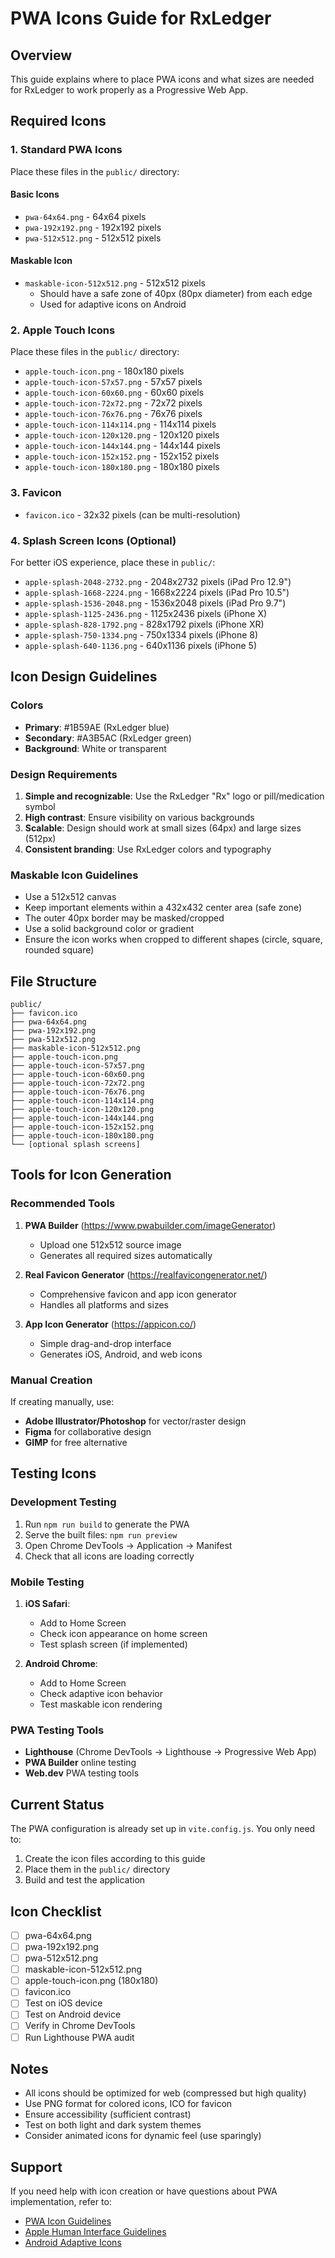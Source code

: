 # PWA Icons Guide for RxLedger

## Overview
This guide explains where to place PWA icons and what sizes are needed for RxLedger to work properly as a Progressive Web App.

## Required Icons

### 1. Standard PWA Icons
Place these files in the `public/` directory:

#### Basic Icons
- `pwa-64x64.png` - 64x64 pixels
- `pwa-192x192.png` - 192x192 pixels  
- `pwa-512x512.png` - 512x512 pixels

#### Maskable Icon
- `maskable-icon-512x512.png` - 512x512 pixels
  - Should have a safe zone of 40px (80px diameter) from each edge
  - Used for adaptive icons on Android

### 2. Apple Touch Icons
Place these files in the `public/` directory:

- `apple-touch-icon.png` - 180x180 pixels
- `apple-touch-icon-57x57.png` - 57x57 pixels
- `apple-touch-icon-60x60.png` - 60x60 pixels
- `apple-touch-icon-72x72.png` - 72x72 pixels
- `apple-touch-icon-76x76.png` - 76x76 pixels
- `apple-touch-icon-114x114.png` - 114x114 pixels
- `apple-touch-icon-120x120.png` - 120x120 pixels
- `apple-touch-icon-144x144.png` - 144x144 pixels
- `apple-touch-icon-152x152.png` - 152x152 pixels
- `apple-touch-icon-180x180.png` - 180x180 pixels

### 3. Favicon
- `favicon.ico` - 32x32 pixels (can be multi-resolution)

### 4. Splash Screen Icons (Optional)
For better iOS experience, place these in `public/`:

- `apple-splash-2048-2732.png` - 2048x2732 pixels (iPad Pro 12.9")
- `apple-splash-1668-2224.png` - 1668x2224 pixels (iPad Pro 10.5")
- `apple-splash-1536-2048.png` - 1536x2048 pixels (iPad Pro 9.7")
- `apple-splash-1125-2436.png` - 1125x2436 pixels (iPhone X)
- `apple-splash-828-1792.png` - 828x1792 pixels (iPhone XR)
- `apple-splash-750-1334.png` - 750x1334 pixels (iPhone 8)
- `apple-splash-640-1136.png` - 640x1136 pixels (iPhone 5)

## Icon Design Guidelines

### Colors
- **Primary**: #1B59AE (RxLedger blue)
- **Secondary**: #A3B5AC (RxLedger green)
- **Background**: White or transparent

### Design Requirements
1. **Simple and recognizable**: Use the RxLedger "Rx" logo or pill/medication symbol
2. **High contrast**: Ensure visibility on various backgrounds
3. **Scalable**: Design should work at small sizes (64px) and large sizes (512px)
4. **Consistent branding**: Use RxLedger colors and typography

### Maskable Icon Guidelines
- Use a 512x512 canvas
- Keep important elements within a 432x432 center area (safe zone)
- The outer 40px border may be masked/cropped
- Use a solid background color or gradient
- Ensure the icon works when cropped to different shapes (circle, square, rounded square)

## File Structure
```
public/
├── favicon.ico
├── pwa-64x64.png
├── pwa-192x192.png
├── pwa-512x512.png
├── maskable-icon-512x512.png
├── apple-touch-icon.png
├── apple-touch-icon-57x57.png
├── apple-touch-icon-60x60.png
├── apple-touch-icon-72x72.png
├── apple-touch-icon-76x76.png
├── apple-touch-icon-114x114.png
├── apple-touch-icon-120x120.png
├── apple-touch-icon-144x144.png
├── apple-touch-icon-152x152.png
├── apple-touch-icon-180x180.png
└── [optional splash screens]
```

## Tools for Icon Generation

### Recommended Tools
1. **PWA Builder** (https://www.pwabuilder.com/imageGenerator)
   - Upload one 512x512 source image
   - Generates all required sizes automatically

2. **Real Favicon Generator** (https://realfavicongenerator.net/)
   - Comprehensive favicon and app icon generator
   - Handles all platforms and sizes

3. **App Icon Generator** (https://appicon.co/)
   - Simple drag-and-drop interface
   - Generates iOS, Android, and web icons

### Manual Creation
If creating manually, use:
- **Adobe Illustrator/Photoshop** for vector/raster design
- **Figma** for collaborative design
- **GIMP** for free alternative

## Testing Icons

### Development Testing
1. Run `npm run build` to generate the PWA
2. Serve the built files: `npm run preview`
3. Open Chrome DevTools → Application → Manifest
4. Check that all icons are loading correctly

### Mobile Testing
1. **iOS Safari**: 
   - Add to Home Screen
   - Check icon appearance on home screen
   - Test splash screen (if implemented)

2. **Android Chrome**:
   - Add to Home Screen
   - Check adaptive icon behavior
   - Test maskable icon rendering

### PWA Testing Tools
- **Lighthouse** (Chrome DevTools → Lighthouse → Progressive Web App)
- **PWA Builder** online testing
- **Web.dev** PWA testing tools

## Current Status
The PWA configuration is already set up in `vite.config.js`. You only need to:

1. Create the icon files according to this guide
2. Place them in the `public/` directory
3. Build and test the application

## Icon Checklist
- [ ] pwa-64x64.png
- [ ] pwa-192x192.png  
- [ ] pwa-512x512.png
- [ ] maskable-icon-512x512.png
- [ ] apple-touch-icon.png (180x180)
- [ ] favicon.ico
- [ ] Test on iOS device
- [ ] Test on Android device
- [ ] Verify in Chrome DevTools
- [ ] Run Lighthouse PWA audit

## Notes
- All icons should be optimized for web (compressed but high quality)
- Use PNG format for colored icons, ICO for favicon
- Ensure accessibility (sufficient contrast)
- Test on both light and dark system themes
- Consider animated icons for dynamic feel (use sparingly)

## Support
If you need help with icon creation or have questions about PWA implementation, refer to:
- [PWA Icon Guidelines](https://web.dev/add-manifest/)
- [Apple Human Interface Guidelines](https://developer.apple.com/design/human-interface-guidelines/ios/icons-and-images/app-icon/)
- [Android Adaptive Icons](https://developer.android.com/guide/practices/ui_guidelines/icon_design_adaptive)